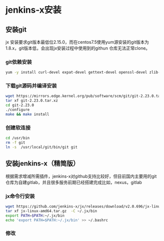 # jenkins-x安装

## 安装git

 jx 安装要求git版本最低位2.15.0，而在centos7.5使用yum源安装的git版本为1.8.x，git版本低，会出现jx安装过程中使用到的githun 仓库无法正常clone。 

### git依赖安装

```bash
yum -y install curl-devel expat-devel gettext-devel openssl-devel zlib-devel gcc perl-ExtUtils-MakeMaker
```

### 下载git源码并编译安装

```bash
wget https://mirrors.edge.kernel.org/pub/software/scm/git/git-2.23.0.tar.xz
tar xf git-2.23.0.tar.xz
cd git-2.23.0
./configure
make && make install
```

### 创建软连接

```bash
cd /usr/bin
rm -f git
ln -s  /usr/local/git/bin/git git
```

## 安装jenkins-x（精简版）

根据需求增减所需插件，jenkins-x对github支持比较好，但目前国内主要用的git仓库为自建gitlab，并且很多服务前期已经搭建完成比如，nexus，gitlab

### jx命令行安装

```bash
wget https://github.com/jenkins-x/jx/releases/download/v2.0.696/jx-linux-amd64.tar.gz
tar xf jx-linux-amd64.tar.gz  -C ~/.jx/bin
export PATH=$PATH:~/.jx/bin
echo 'export PATH=$PATH:~/.jx/bin' >> ~/.bashrc
```

### 修改